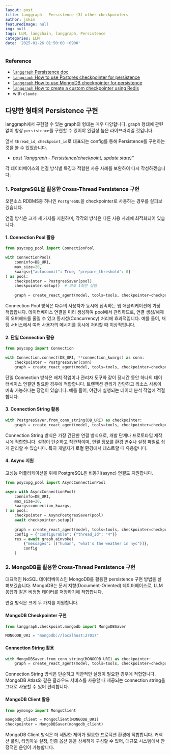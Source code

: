 ```yaml
---
layout: post
title: langgraph - Persistence (3) other checkpointers
author: jskim
featuredImage: null
img: null
tags: LLM, langchain, langgraph, Persistence
categories: LLM
date: '2025-01-26 01:50:00 +0900'
---
```


### Reference
- [`langgraph` Persistence doc](https://langchain-ai.github.io/langgraph/concepts/persistence/)
- [`langgraph` How to use Postgres checkpointer for persistence](https://langchain-ai.github.io/langgraph/how-tos/persistence_postgres/)
- [`langgraph` How to use MongoDB checkpointer for persistence](https://langchain-ai.github.io/langgraph/how-tos/persistence_mongodb/)
- [`langgraph` How to create a custom checkpointer using Redis](https://langchain-ai.github.io/langgraph/how-tos/persistence_redis/) 
- with `claude`


## 다양한 형태의 Persistence 구현
langgraph에서 구현할 수 있는 graph의 형태는 매우 다양합니다. graph 형태에 관련없이 항상 `persistence`를 구현할 수 있어야 완결성 높은 라이브러리일 것입니다.

앞서 `thread_id`, `checkpoint_id`로 대표되는 config를 통해 Persistence를 구현하는 것을 볼 수 있었습니다.
- *[post "langgraph - Persistence(checkpoint, update state)"](https://jskim0406.github.io/posts/langgraph-persistence/)*

각 데이터베이스의 연결 방식별 특징과 적합한 사용 사례를 보완하여 다시 작성하겠습니다.

### 1. PostgreSQL을 활용한 Cross-Thread Persistence 구현

오픈소스 RDBMS중 하나인 `PostgreSQL`을 checkpointer로 사용하는 경우를 살펴보겠습니다.

연결 방식은 크게 세 가지를 지원하며, 각각의 방식은 다른 사용 사례에 최적화되어 있습니다.

#### 1. **Connection Pool 활용**

```python
from psycopg_pool import ConnectionPool

with ConnectionPool(
    conninfo=DB_URI,
    max_size=20,
    kwargs={"autocommit": True, "prepare_threshold": 0}
) as pool:
    checkpointer = PostgresSaver(pool)
    checkpointer.setup()  # 최초 1회만 실행
    
    graph = create_react_agent(model, tools=tools, checkpointer=checkpointer)
```

Connection Pool 방식은 다수의 사용자가 동시에 접속하는 웹 애플리케이션에 가장 적합합니다. 데이터베이스 연결을 미리 생성하여 pool에서 관리하므로, 연결 생성/해제의 오버헤드를 줄일 수 있고 동시성(Concurrency) 처리에 효과적입니다. 예를 들어, 채팅 서비스에서 여러 사용자의 메시지를 동시에 처리할 때 이상적입니다.

#### 2. **단일 Connection 활용**

```python
from psycopg import Connection

with Connection.connect(DB_URI, **connection_kwargs) as conn:
    checkpointer = PostgresSaver(conn)
    graph = create_react_agent(model, tools=tools, checkpointer=checkpointer)
```

단일 Connection 방식은 배치 작업이나 관리자 도구와 같이 장시간 동안 하나의 데이터베이스 연결만 필요한 경우에 적합합니다. 트랜잭션 관리가 간단하고 리소스 사용이 예측 가능하다는 장점이 있습니다. 예를 들어, 야간에 실행되는 데이터 분석 작업에 적절합니다.

#### 3. **Connection String 활용**

```python
with PostgresSaver.from_conn_string(DB_URI) as checkpointer:
    graph = create_react_agent(model, tools=tools, checkpointer=checkpointer)
```

Connection String 방식은 가장 간단한 연결 방식으로, 개발 단계나 프로토타입 제작 시에 적합합니다. 설정이 단순하고 직관적이며, 연결 정보를 환경 변수나 설정 파일로 쉽게 관리할 수 있습니다. 특히 개발자가 로컬 환경에서 테스트할 때 유용합니다.

#### 4. **Async 지원**
고성능 어플리케이션을 위해 PostgreSQL은 비동기(async) 연결도 지원합니다.

```python
from psycopg_pool import AsyncConnectionPool

async with AsyncConnectionPool(
    conninfo=DB_URI,
    max_size=20,
    kwargs=connection_kwargs,
) as pool:
    checkpointer = AsyncPostgresSaver(pool)
    await checkpointer.setup()
    
    graph = create_react_agent(model, tools=tools, checkpointer=checkpointer)
    config = {"configurable": {"thread_id": "4"}}
    res = await graph.ainvoke(
        {"messages": [("human", "what's the weather in nyc")]}, 
        config
    )
```

### 2. MongoDB를 활용한 Cross-Thread Persistence 구현

대표적인 NoSQL 데이터베이스인 MongoDB를 활용한 persistence 구현 방법을 살펴보겠습니다. MongoDB는 문서 지향(Document-Oriented) 데이터베이스로, LLM 응답과 같은 비정형 데이터를 저장하기에 적합합니다.

연결 방식은 크게 두 가지를 지원합니다.

####  **MongoDB Checkpointer 구현**

```python
from langgraph.checkpoint.mongodb import MongoDBSaver

MONGODB_URI = "mongodb://localhost:27017"
```

#### **Connection String 활용**

```python
with MongoDBSaver.from_conn_string(MONGODB_URI) as checkpointer:
    graph = create_react_agent(model, tools=tools, checkpointer=checkpointer)
```

Connection String 방식은 단순하고 직관적인 설정이 필요한 경우에 적합합니다. MongoDB Atlas와 같은 클라우드 서비스를 사용할 때 제공되는 connection string을 그대로 사용할 수 있어 편리합니다.

#### **MongoDB Client 활용**

```python
from pymongo import MongoClient

mongodb_client = MongoClient(MONGODB_URI)
checkpointer = MongoDBSaver(mongodb_client)
```

MongoDB Client 방식은 더 세밀한 제어가 필요한 프로덕션 환경에 적합합니다. 커넥션 풀링, 타임아웃 설정, 인증 옵션 등을 상세하게 구성할 수 있어, 대규모 시스템에서 안정적인 운영이 가능합니다.